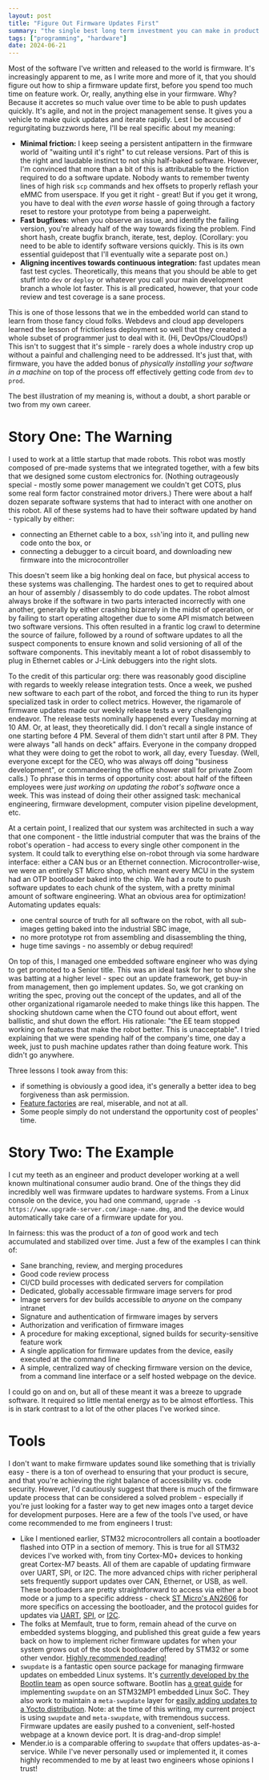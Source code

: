 ```yaml
---
layout: post
title: "Figure Out Firmware Updates First"
summary: "the single best long term investment you can make in product team productivity"
tags: ["programming", "hardware"]
date: 2024-06-21
---
```


Most of the software I've written and released to the world is firmware. It's increasingly apparent to me, as I write more and more of it, that you should figure out how to ship a firmware update first, before you spend too much time on feature work. Or, really, anything else in your firmware. Why? Because it accretes so much value over time to be able to push updates quickly. It's agile, and not in the project management sense. It gives you a vehicle to make quick updates and iterate rapidly. Lest I be accused of regurgitating buzzwords here, I'll be real specific about my meaning:

* **Minimal friction:** I keep seeing a persistent antipattern in the firmware world of "waiting until it's right" to cut release versions. Part of this is the right and laudable instinct to not ship half-baked software. However, I'm convinced that more than a bit of this is attributable to the friction required to do a software update. Nobody wants to remember twenty lines of high risk `scp` commands and hex offsets to properly reflash your eMMC from userspace. If you get it right - great! But if you get it wrong, you have to deal with the _even worse_ hassle of going through a factory reset to restore your prototype from being a paperweight.
* **Fast bugfixes:** when you observe an issue, and identify the failing version, you're already half of the way towards fixing the problem. Find short hash, create bugfix branch, iterate, test, deploy. (Corollary: you need to be able to identify software versions quickly. This is its own essential guidepost that I'll eventually wite a separate post on.)
* **Aligning incentives towards continuous integration:** fast updates mean fast test cycles. Theoretically, this means that you should be able to get stuff into `dev` or `deploy` or whatever you call your main development branch a whole lot faster. This is all predicated, however, that your code review and test coverage is a sane process. 

This is one of those lessons that we in the embedded world can stand to learn from those fancy cloud folks. Webdevs and cloud app developers learned the lesson of frictionless deployment so well that they created a whole subset of programmer just to deal with it. (Hi, DevOps/CloudOps!) This isn't to suggest that it's simple - rarely does a whole industry crop up without a painful and challenging need to be addressed. It's just that, with firmware, you have the added bonus of _physically installing your software in a machine_ on top of the process off effectively getting code from `dev` to `prod`.

The best illustration of my meaning is, without a doubt, a short parable or two from my own career. 

# Story One: The Warning

I used to work at a little startup that made robots. This robot was mostly composed of pre-made systems that we integrated together, with a few bits that we designed some custom electronics for. (Nothing outrageously special - mostly some power management we couldn't get COTS, plus some real form factor constrained motor drivers.) There were about a half dozen separate software systems that had to interact with one another on this robot.  All of these systems had to have their software updated by hand - typically by either:

- connecting an Ethernet cable to a box, `ssh`'ing into it, and pulling new code onto the box, or 
- connecting a debugger to a circuit board, and downloading new firmware into the microcontroller

This doesn't seem like a big honking deal on face, but physical access to these systems was challenging. The hardest ones to get to required about an hour of assembly / disassembly to do code updates. The robot almost always broke if the software in two parts interacted incorrectly with one another, generally by either crashing bizarrely in the midst of operation, or by failing to start operating altogether due to some API mismatch between two software versions. This often resulted in a frantic log crawl to determine the source of failure, followed by a round of software updates to all the suspect components to ensure known and solid versioning of all of the software components. This inevitably meant a lot of robot disassembly to plug in Ethernet cables or J-Link debuggers into the right slots. 

To the credit of this particular org: there was reasonably good discipline with regards to weekly release integration tests. Once a week, we pushed new software to each part of the robot, and forced the thing to run its hyper specialized task in order to collect metrics. However, the rigamarole of firmware updates made our weekly release tests a very challenging endeavor. The release tests nominally happened every Tuesday morning at 10 AM. Or, at least, they theoretically did. I don't recall a single instance of one starting before 4 PM. Several of them didn't start until after 8 PM. They were always "all hands on deck" affairs. Everyone in the company dropped what they were doing to get the robot to work, all day, every Tuesday. (Well, everyone except for the CEO, who was always off doing "business development", or commandeering the office shower stall for private Zoom calls.) To phrase this in terms of opportunity cost: about half of the fifteen employees were _just working on updating the robot's software_ once a week. This was instead of doing their other assigned task: mechanical engineering, firmware development, computer vision pipeline development, etc. 

At a certain point, I realized that our system was architected in such a way that one component - the little industrial computer that was the brains of the robot's operation - had access to every single other component in the system. It could talk to everything else on-robot through via some hardware interface: either a CAN bus or an Ethernet connection. Microcontroller-wise, we were an entirely ST Micro shop, which meant every MCU in the system had an OTP bootloader baked into the chip. We had a route to push software updates to each chunk of the system, with a pretty minimal amount of software engineering. What an obvious area for optimization! Automating updates equals:

- one central source of truth for all software on the robot, with all sub-images getting baked into the industrial SBC image, 
- no more prototype rot from assembling and disassembling the thing, 
- huge time savings - no assembly or debug required! 

On top of this, I managed one embedded software engineer who was dying to get promoted to a Senior title. This was an ideal task for her to show she was batting at a higher level - spec out an update framework, get buy-in from management, then go implement updates. So, we got cranking on writing the spec, proving out the concept of the updates, and all of the other organizational rigamarole needed to make things like this happen. The shocking shutdown came when the CTO found out about effort, went ballistic, and shut down the effort. His rationale: "the EE team stopped working on features that make the robot better. This is unacceptable". I tried explaining that we were spending half of the company's time, one day a week, just to push machine updates rather than doing feature work. This didn't go anywhere. 

Three lessons I took away from this:
 * if something is obviously a good idea, it's generally a better idea to beg forgiveness than ask permission.
 * [Feature factories](https://cutle.fish/blog/12-signs-youre-working-in-a-feature-factory) are real, miserable, and not at all.
 * Some people simply do not understand the opportunity cost of peoples' time. 

# Story Two: The Example

I cut my teeth as an engineer and product developer working at a well known multinational consumer audio brand. One of the things they did incredibly well was firmware updates to hardware systems. From a Linux console on the device, you had one command, `upgrade -s https://www.upgrade-server.com/image-name.dmg`, and the device would automatically take care of a firmware update for you. 

In fairness: this was the product of a _ton_ of good work and tech accumulated and stabilized over time. Just a few of the examples I can think of:

* Sane branching, review, and merging procedures
* Good code review process
* CI/CD build processes with dedicated servers for compilation
* Dedicated, globally accessable firmware image servers for prod
* Image servers for dev builds accessible to _anyone_ on the company intranet 
* Signature and authentication of firmware images by servers
* Authorization and verification of firmware images 
* A procedure for making exceptional, signed builds for security-sensitive feature work
* A single application for firmware updates from the device, easily executed at the command line 
* A simple, centralized way of checking firmware version on the device, from a command line interface or a self hosted webpage on the device. 

I could go on and on, but all of these meant it was a breeze to upgrade software. It required so little mental energy as to be almost effortless. This is in stark contrast to a lot of the other places I've worked since. 

# Tools

I don't want to make firmware updates sound like something that is trivially easy - there is a ton of overhead to ensuring that your product is secure, and that you're achieving the right balance of accessibility vs. code security. However, I'd cautiously suggest that there is much of the firmware update process that can be considered a solved problem - especially if you're just looking for a faster way to get new images onto a target device for development purposes. Here are a few of the tools I've used, or have come recommended to me from engineers I trust:

* Like I mentioned earlier, STM32 microcontrollers all contain a bootloader flashed into OTP in a section of memory. This is true for all STM32 devices I've worked with, from tiny Cortex-M0+ devices to honking great Cortex-M7 beasts. All of them are capable of updating firmware over UART, SPI, or I2C. The more advanced chips with richer peripheral sets frequently support updates over CAN, Ethernet, or USB, as well. These bootloaders are pretty straightforward to access via either a boot mode or a jump to a specific address - check [ST Micro's AN2606](https://www.google.com/url?sa=t&source=web&rct=j&opi=89978449&url=https://www.st.com/resource/en/application_note/an2606-stm32-microcontroller-system-memory-boot-mode-stmicroelectronics.pdf&ved=2ahUKEwiw2_aZuOqGAxXlv4kEHV4ZDX4QFnoECBgQAQ&usg=AOvVaw1jKOHIztGUGKeekkYWE3_F) for more specifics on accessing the bootloader, and the protocol guides for updates via [UART](https://www.st.com/resource/en/application_note/cd00264342-usart-protocol-used-in-the-stm32-bootloader-stmicroelectronics.pdf), [SPI](https://www.st.com/resource/en/application_note/dm00081379-spi-protocol-used-in-the-stm32-bootloader-stmicroelectronics.pdf), or [I2C](https://www.st.com/resource/en/application_note/dm00072315-i2c-protocol-used-in-the-stm32-bootloader-stmicroelectronics.pdf). 
* The folks at Memfault, true to form, remain ahead of the curve on embedded systems blogging, and published this great guide a few years back on how to implement richer firmware updates for when your system grows out of the stock bootloader offered by STM32 or some other vendor. [Highly recommended reading!](https://interrupt.memfault.com/blog/device-firmware-update-cookbook)
* `swupdate` is a fantastic open source package for managing firmware updates on embedded Linux systems. It's [currently developed by the Bootlin team](https://github.com/sbabic/swupdate) as open source software. Bootlin has [a great guide](https://bootlin.com/blog/tag/swupdate/) for implementing `swupdate` on an STM32MP1 embedded Linux SoC. They also work to maintain a `meta-swupdate` layer for [easily adding updates to a Yocto distribution](https://sbabic.github.io/swupdate/building-with-yocto.html). Note: at the time of this writing, my current project is using `swupdate` and `meta-swupdate`, with tremendous success. Firmware updates are easily pushed to a convenient, self-hosted webpage at a known device port. It is drag-and-drop simple!
* Mender.io is a comparable offering to `swupdate` that offers updates-as-a-service. While I've never personally used or implemented it, it comes highly recommended to me by at least two engineers whose opinions I trust!